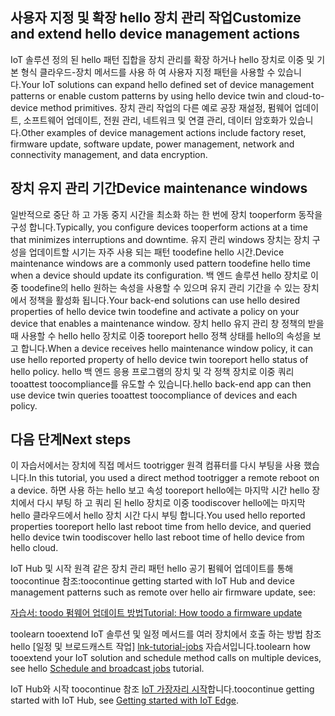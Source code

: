 ## <a name="customize-and-extend-hello-device-management-actions"></a><span data-ttu-id="d5e24-101">사용자 지정 및 확장 hello 장치 관리 작업</span><span class="sxs-lookup"><span data-stu-id="d5e24-101">Customize and extend hello device management actions</span></span>

<span data-ttu-id="d5e24-102">IoT 솔루션 정의 된 hello 패턴 집합을 장치 관리를 확장 하거나 hello 장치로 이중 및 기본 형식 클라우드-장치 메서드를 사용 하 여 사용자 지정 패턴을 사용할 수 있습니다.</span><span class="sxs-lookup"><span data-stu-id="d5e24-102">Your IoT solutions can expand hello defined set of device management patterns or enable custom patterns by using hello device twin and cloud-to-device method primitives.</span></span> <span data-ttu-id="d5e24-103">장치 관리 작업의 다른 예로 공장 재설정, 펌웨어 업데이트, 소프트웨어 업데이트, 전원 관리, 네트워크 및 연결 관리, 데이터 암호화가 있습니다.</span><span class="sxs-lookup"><span data-stu-id="d5e24-103">Other examples of device management actions include factory reset, firmware update, software update, power management, network and connectivity management, and data encryption.</span></span>

## <a name="device-maintenance-windows"></a><span data-ttu-id="d5e24-104">장치 유지 관리 기간</span><span class="sxs-lookup"><span data-stu-id="d5e24-104">Device maintenance windows</span></span>

<span data-ttu-id="d5e24-105">일반적으로 중단 하 고 가동 중지 시간을 최소화 하는 한 번에 장치 tooperform 동작을 구성 합니다.</span><span class="sxs-lookup"><span data-stu-id="d5e24-105">Typically, you configure devices tooperform actions at a time that minimizes interruptions and downtime.</span></span> <span data-ttu-id="d5e24-106">유지 관리 windows 장치는 장치 구성을 업데이트할 시기는 자주 사용 되는 패턴 toodefine hello 시간.</span><span class="sxs-lookup"><span data-stu-id="d5e24-106">Device maintenance windows are a commonly used pattern toodefine hello time when a device should update its configuration.</span></span> <span data-ttu-id="d5e24-107">백 엔드 솔루션 hello 장치로 이중 toodefine의 hello 원하는 속성을 사용할 수 있으며 유지 관리 기간을 수 있는 장치에서 정책을 활성화 됩니다.</span><span class="sxs-lookup"><span data-stu-id="d5e24-107">Your back-end solutions can use hello desired properties of hello device twin toodefine and activate a policy on your device that enables a maintenance window.</span></span> <span data-ttu-id="d5e24-108">장치 hello 유지 관리 창 정책의 받을 때 사용할 수 hello hello 장치로 이중 tooreport hello 정책 상태를 hello의 속성을 보고 합니다.</span><span class="sxs-lookup"><span data-stu-id="d5e24-108">When a device receives hello maintenance window policy, it can use hello reported property of hello device twin tooreport hello status of hello policy.</span></span> <span data-ttu-id="d5e24-109">hello 백 엔드 응용 프로그램의 장치 및 각 정책 장치로 이중 쿼리 tooattest toocompliance를 유도할 수 있습니다.</span><span class="sxs-lookup"><span data-stu-id="d5e24-109">hello back-end app can then use device twin queries tooattest toocompliance of devices and each policy.</span></span>

## <a name="next-steps"></a><span data-ttu-id="d5e24-110">다음 단계</span><span class="sxs-lookup"><span data-stu-id="d5e24-110">Next steps</span></span>

<span data-ttu-id="d5e24-111">이 자습서에서는 장치에 직접 메서드 tootrigger 원격 컴퓨터를 다시 부팅을 사용 했습니다.</span><span class="sxs-lookup"><span data-stu-id="d5e24-111">In this tutorial, you used a direct method tootrigger a remote reboot on a device.</span></span> <span data-ttu-id="d5e24-112">하면 사용 하는 hello 보고 속성 tooreport hello에는 마지막 시간 hello 장치에서 다시 부팅 하 고 쿼리 된 hello 장치로 이중 toodiscover hello에는 마지막 hello 클라우드에서 hello 장치 시간 다시 부팅 합니다.</span><span class="sxs-lookup"><span data-stu-id="d5e24-112">You used hello reported properties tooreport hello last reboot time from hello device, and queried hello device twin toodiscover hello last reboot time of hello device from hello cloud.</span></span>

<span data-ttu-id="d5e24-113">IoT Hub 및 시작 원격 같은 장치 관리 패턴 hello 공기 펌웨어 업데이트를 통해 toocontinue 참조:</span><span class="sxs-lookup"><span data-stu-id="d5e24-113">toocontinue getting started with IoT Hub and device management patterns such as remote over hello air firmware update, see:</span></span>

<span data-ttu-id="d5e24-114">[자습서: toodo 펌웨어 업데이트 방법][lnk-fwupdate]</span><span class="sxs-lookup"><span data-stu-id="d5e24-114">[Tutorial: How toodo a firmware update][lnk-fwupdate]</span></span>

<span data-ttu-id="d5e24-115">toolearn tooextend IoT 솔루션 및 일정 메서드를 여러 장치에서 호출 하는 방법 참조 hello [일정 및 브로드캐스트 작업] [ lnk-tutorial-jobs] 자습서입니다.</span><span class="sxs-lookup"><span data-stu-id="d5e24-115">toolearn how tooextend your IoT solution and schedule method calls on multiple devices, see hello [Schedule and broadcast jobs][lnk-tutorial-jobs] tutorial.</span></span>

<span data-ttu-id="d5e24-116">IoT Hub와 시작 toocontinue 참조 [IoT 가장자리 시작][lnk-iot-edge]합니다.</span><span class="sxs-lookup"><span data-stu-id="d5e24-116">toocontinue getting started with IoT Hub, see [Getting started with IoT Edge][lnk-iot-edge].</span></span>

[lnk-fwupdate]: ../articles/iot-hub/iot-hub-node-node-firmware-update.md
[lnk-tutorial-jobs]: ../articles/iot-hub/iot-hub-node-node-schedule-jobs.md
[lnk-iot-edge]: ../articles/iot-hub/iot-hub-linux-iot-edge-get-started.md